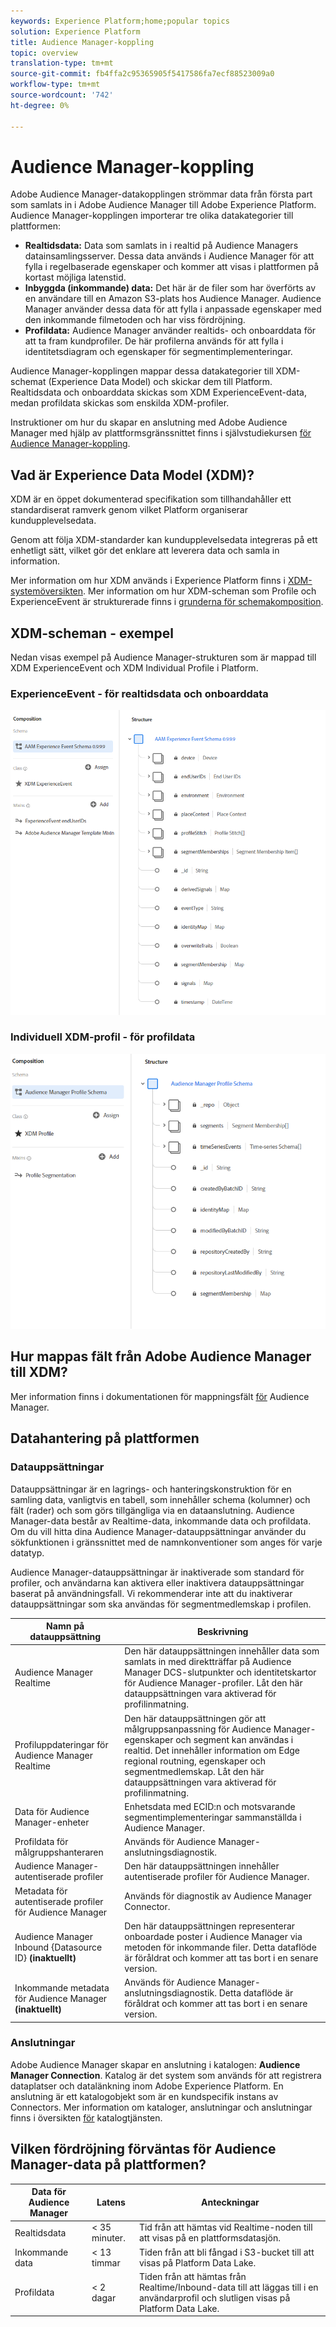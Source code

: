 ```yaml
---
keywords: Experience Platform;home;popular topics
solution: Experience Platform
title: Audience Manager-koppling
topic: overview
translation-type: tm+mt
source-git-commit: fb4ffa2c95365905f5417586fa7ecf88523009a0
workflow-type: tm+mt
source-wordcount: '742'
ht-degree: 0%

---
```



# Audience Manager-koppling

Adobe Audience Manager-datakopplingen strömmar data från första part som samlats in i Adobe Audience Manager till Adobe Experience Platform. Audience Manager-kopplingen importerar tre olika datakategorier till plattformen:

- **Realtidsdata:** Data som samlats in i realtid på Audience Managers datainsamlingsserver. Dessa data används i Audience Manager för att fylla i regelbaserade egenskaper och kommer att visas i plattformen på kortast möjliga latenstid.
- **Inbyggda (inkommande) data:** Det här är de filer som har överförts av en användare till en Amazon S3-plats hos Audience Manager. Audience Manager använder dessa data för att fylla i anpassade egenskaper med den inkommande filmetoden och har viss fördröjning.
- **Profildata:** Audience Manager använder realtids- och onboarddata för att ta fram kundprofiler. De här profilerna används för att fylla i identitetsdiagram och egenskaper för segmentimplementeringar.

Audience Manager-kopplingen mappar dessa datakategorier till XDM-schemat (Experience Data Model) och skickar dem till Platform. Realtidsdata och onboarddata skickas som XDM ExperienceEvent-data, medan profildata skickas som enskilda XDM-profiler.

Instruktioner om hur du skapar en anslutning med Adobe Audience Manager med hjälp av plattformsgränssnittet finns i självstudiekursen [för Audience Manager-koppling](../../tutorials/ui/create/adobe-applications/audience-manager.md).

## Vad är Experience Data Model (XDM)?

XDM är en öppet dokumenterad specifikation som tillhandahåller ett standardiserat ramverk genom vilket Platform organiserar kundupplevelsedata.

Genom att följa XDM-standarder kan kundupplevelsedata integreras på ett enhetligt sätt, vilket gör det enklare att leverera data och samla in information.

Mer information om hur XDM används i Experience Platform finns i [XDM-systemöversikten](../../../xdm/home.md). Mer information om hur XDM-scheman som Profile och ExperienceEvent är strukturerade finns i [grunderna för schemakomposition](../../../xdm/schema/composition.md).

## XDM-scheman - exempel

Nedan visas exempel på Audience Manager-strukturen som är mappad till XDM ExperienceEvent och XDM Individual Profile i Platform.

### ExperienceEvent - för realtidsdata och onboarddata

![](images/aam-experience-events-for-dcs-and-onboarding-data.png)

### Individuell XDM-profil - för profildata

![](images/aam-profile-xdm-for-profile-data.png)

## Hur mappas fält från Adobe Audience Manager till XDM?

Mer information finns i dokumentationen för mappningsfält [för](./mapping/audience-manager.md) Audience Manager.

## Datahantering på plattformen

### Datauppsättningar

Datauppsättningar är en lagrings- och hanteringskonstruktion för en samling data, vanligtvis en tabell, som innehåller schema (kolumner) och fält (rader) och som görs tillgängliga via en dataanslutning. Audience Manager-data består av Realtime-data, inkommande data och profildata. Om du vill hitta dina Audience Manager-datauppsättningar använder du sökfunktionen i gränssnittet med de namnkonventioner som anges för varje datatyp.

Audience Manager-datauppsättningar är inaktiverade som standard för profiler, och användarna kan aktivera eller inaktivera datauppsättningar baserat på användningsfall. Vi rekommenderar inte att du inaktiverar datauppsättningar som ska användas för segmentmedlemskap i profilen.

| Namn på datauppsättning | Beskrivning |
| ------------ | ----------- |
| Audience Manager Realtime | Den här datauppsättningen innehåller data som samlats in med direktträffar på Audience Manager DCS-slutpunkter och identitetskartor för Audience Manager-profiler. Låt den här datauppsättningen vara aktiverad för profilinmatning. |
| Profiluppdateringar för Audience Manager Realtime | Den här datauppsättningen gör att målgruppsanpassning för Audience Manager-egenskaper och segment kan användas i realtid. Det innehåller information om Edge regional routning, egenskaper och segmentmedlemskap. Låt den här datauppsättningen vara aktiverad för profilinmatning. |
| Data för Audience Manager-enheter | Enhetsdata med ECID:n och motsvarande segmentimplementeringar sammanställda i Audience Manager. |
| Profildata för målgruppshanteraren | Används för Audience Manager-anslutningsdiagnostik. |
| Audience Manager-autentiserade profiler | Den här datauppsättningen innehåller autentiserade profiler för Audience Manager. |
| Metadata för autentiserade profiler för Audience Manager | Används för diagnostik av Audience Manager Connector. |
| Audience Manager Inbound {Datasource ID} **(inaktuellt)** | Den här datauppsättningen representerar onboardade poster i Audience Manager via metoden för inkommande filer. Detta dataflöde är föråldrat och kommer att tas bort i en senare version. |
| Inkommande metadata för Audience Manager **(inaktuellt)** | Används för Audience Manager-anslutningsdiagnostik. Detta dataflöde är föråldrat och kommer att tas bort i en senare version. |

### Anslutningar

Adobe Audience Manager skapar en anslutning i katalogen: **Audience Manager Connection**. Katalog är det system som används för att registrera dataplatser och datalänkning inom Adobe Experience Platform. En anslutning är ett katalogobjekt som är en kundspecifik instans av Connectors. Mer information om kataloger, anslutningar och anslutningar finns i översikten [för](../../../catalog/home.md) katalogtjänsten.

## Vilken fördröjning förväntas för Audience Manager-data på plattformen?

| Data för Audience Manager | Latens | Anteckningar |
| --- | --- | --- |
| Realtidsdata | &lt; 35 minuter. | Tid från att hämtas vid Realtime-noden till att visas på en plattformsdatasjön. |
| Inkommande data | &lt; 13 timmar | Tiden från att bli fångad i S3-bucket till att visas på Platform Data Lake. |
| Profildata | &lt; 2 dagar | Tiden från att hämtas från Realtime/Inbound-data till att läggas till i en användarprofil och slutligen visas på Platform Data Lake. |